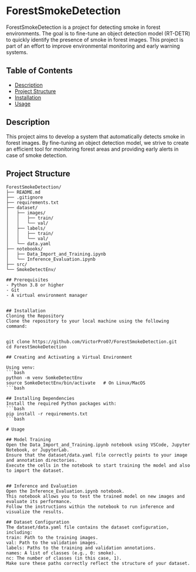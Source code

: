# ForestSmokeDetection

ForestSmokeDetection is a project for detecting smoke in forest environments. The goal is to fine-tune an object detection model (RT-DETR) to quickly identify the presence of smoke in forest images. This project is part of an effort to improve environmental monitoring and early warning systems.

## Table of Contents

- [Description](#description)
- [Project Structure](#project-structure)
- [Installation](#installation)
- [Usage](#usage)

## Description

This project aims to develop a system that automatically detects smoke in forest images. By fine-tuning an object detection model, we strive to create an efficient tool for monitoring forest areas and providing early alerts in case of smoke detection.

## Project Structure
```plaintext
ForestSmokeDetection/
├── README.md                   
├── .gitignore                  
├── requirements.txt            
├── dataset/            
│   ├── images/
│   │   ├── train/              
│   │   └── val/                
│   ├── labels/
│   │   ├── train/              
│   │   └── val/                
│   └── data.yaml               
├── notebooks/
│   ├── Data_Import_and_Training.ipynb   
│   └── Inference_Evaluation.ipynb        
├── src/                        
└── SmokeDetectEnv/             

## Prerequisites
- Python 3.8 or higher
- Git
- A virtual environment manager 


## Installation
Cloning the Repository
Clone the repository to your local machine using the following command:


git clone https://github.com/VictorPro07/ForestSmokeDetection.git
cd ForestSmokeDetection

## Creating and Activating a Virtual Environment

Using venv:
```bash
python -m venv SomkeDetectEnv
source SomkeDetectEnv/bin/activate   # On Linux/MacOS
```bash

## Installing Dependencies
Install the required Python packages with:
```bash
pip install -r requirements.txt
```bash

# Usage

## Model Training
Open the Data_Import_and_Training.ipynb notebook using VSCode, Jupyter Notebook, or JupyterLab.
Ensure that the dataset/data.yaml file correctly points to your image and annotation directories.
Execute the cells in the notebook to start training the model and also to import the dataset.


## Inference and Evaluation
Open the Inference_Evaluation.ipynb notebook.
This notebook allows you to test the trained model on new images and evaluate its performance.
Follow the instructions within the notebook to run inference and visualize the results.

## Dataset Configuration
The dataset/data.yaml file contains the dataset configuration, including:
train: Path to the training images.
val: Path to the validation images.
labels: Paths to the training and validation annotations.
names: A list of classes (e.g., 0: smoke).
nc: The number of classes (in this case, 1).
Make sure these paths correctly reflect the structure of your dataset.

